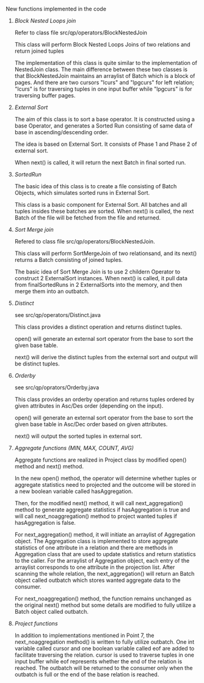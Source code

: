 New functions implemented in the code
1. *Block Nested Loops join*
   
   Refer to class file src/qp/operators/BlockNestedJoin
   
   This class will perform Block Nested Loops Joins of two relations and return joined tuples
   
   The implementation of this class is quite similar to the implementation of NestedJoin class.
   The main difference between these two classes is that BlockNestedJoin maintains an arraylist of Batch which is
   a block of pages. And there are two cursors "lcurs" and "lpgcurs" for left relation; "lcurs" is for traversing tuples
   in one input buffer while "lpgcurs" is for traversing buffer pages.
   
2. *External Sort*

   The aim of this class is to sort a base operator. It is constructed using a base Operator, and generates a Sorted Run consisting of same data of base in ascending/descending order. 

   The idea is based on External Sort. It consists of Phase 1 and Phase 2 of external sort. 

   When next() is called, it will return the next Batch in final sorted run. 

3. *SortedRun*

   The basic idea of this class is to create a file consisting of Batch Objects, which simulates sorted runs in External Sort. 

   This class is a basic component for External Sort. All batches and all tuples insides these batches are sorted. When next() is called, the next Batch of the file will be fetched from the file and returned. 
   
4. *Sort Merge join*

   Refered to class file src/qp/operators/BlockNestedJoin. 
   
   This class will perform SortMergeJoin of two relationsand, and its next() returns a Batch consisting of joined tuples. 
   
   The basic idea of Sort Merge Join is to use 2 childern Operator to construct 2 ExternalSort instances. When next() is called, it pull data from finalSortedRuns in 2 ExternalSorts into the memory, and then merge them into an outbatch.

5. *Distinct*
   
   see src/qp/operators/Distinct.java
   
   This class provides a distinct operation and returns distinct tuples.
   
   open() will generate an external sort operator from the base to sort the given base table.
   
   next() will derive the distinct tuples from the external sort and output will be distinct tuples.

6. *Orderby*
   
   see src/qp/oprators/Orderby.java
   
   This class provides an orderby operation and returns tuples ordered by given attributes in Asc/Des order (depending on the input).
   
   open() will generate an external sort operator from the base to sort the given base table in Asc/Dec order based on given attributes.
   
   next() will output the sorted tuples in external sort.

7. *Aggregate functions (MIN, MAX, COUNT, AVG)*

   Aggregate functions are realized in Project class by modified open() method and next() method.
   
   In the new open() method, the operator will determine whether tuples or aggregate statistics need to projected and
   the outcome will be stored in a new boolean variable called hasAggregation.
   
   Then, for the modified next() method, it will call next_aggregation() method to generate aggregate statistics if
   hasAggregation is true and will call next_noaggregation() method to project wanted tuples if hasAggregation is false.
   
   For next_aggregation() method, it will initiate an arraylist of Aggregation object. The Aggregation class is
   implemented to store aggregate statistics of one attribute in a relation and there are methods in Aggregation class
   that are used to update statistics and return statistics to the caller. For the arraylist of Aggregation object,
   each entry of the arraylist corresponds to one attribute in the projection list. After scanning the whole relation,
   the next_aggregation() will return an Batch object called outbatch which stores wanted aggregate data to the consumer.
   
   For next_noaggregation() method, the function remains unchanged as the original next() method but some details are
   modified to fully utilize a Batch object called outbatch.

8. *Project functions* 

   In addition to implementations mentioned in Point 7, the next_noaggregation method() is written to fully utilize
   outbatch. One int variable called cursor and one boolean variable called eof are added to facilitate traversing the 
   relation. cursor is used to traverse tuples in one input buffer while eof represents whether the end of the relation 
   is reached. The outbatch will be returned to the consumer only when the outbatch is full or the end of the base 
   relation is reached.
